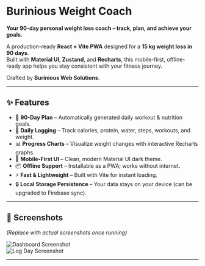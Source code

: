 # Burinious Weight Coach

**Your 90-day personal weight loss coach – track, plan, and achieve your goals.**

A production-ready **React + Vite PWA** designed for a **15 kg weight loss in 90 days**.  
Built with **Material UI**, **Zustand**, and **Recharts**, this mobile-first, offline-ready app helps you stay consistent with your fitness journey.

Crafted by **Burinious Web Solutions**.

---

## ✨ Features

- 📅 **90-Day Plan** – Automatically generated daily workout & nutrition goals.
- 🥗 **Daily Logging** – Track calories, protein, water, steps, workouts, and weight.
- 📊 **Progress Charts** – Visualize weight changes with interactive Recharts graphs.
- 📱 **Mobile-First UI** – Clean, modern Material UI dark theme.
- 📦 **Offline Support** – Installable as a PWA; works without internet.
- ⚡ **Fast & Lightweight** – Built with Vite for instant loading.
- 🔒 **Local Storage Persistence** – Your data stays on your device (can be upgraded to Firebase sync).

---

## 📸 Screenshots

*(Replace with actual screenshots once running)*

![Dashboard Screenshot](docs/images/dashboard.png)  
![Log Day Screenshot](docs/images/logday.png)  

---
